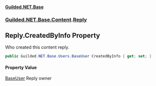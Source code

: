 
#### [Guilded.NET.Base](index 'index')
### [Guilded.NET.Base.Content](index#Guilded_NET_Base_Content 'Guilded.NET.Base.Content').[Reply](Reply 'Guilded.NET.Base.Content.Reply')
## Reply.CreatedByInfo Property
Who created this content reply.  
```csharp
public Guilded.NET.Base.Users.BaseUser CreatedByInfo { get; set; }
```

#### Property Value
[BaseUser](BaseUser 'Guilded.NET.Base.Users.BaseUser')
Reply owner
